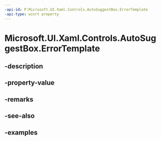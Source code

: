 ```yaml
---
-api-id: P:Microsoft.UI.Xaml.Controls.AutoSuggestBox.ErrorTemplate
-api-type: winrt property
---
```


# Microsoft.UI.Xaml.Controls.AutoSuggestBox.ErrorTemplate

<!--
public Microsoft.UI.Xaml.DataTemplate ErrorTemplate { get; set; }
-->


## -description

## -property-value

## -remarks

## -see-also

## -examples


